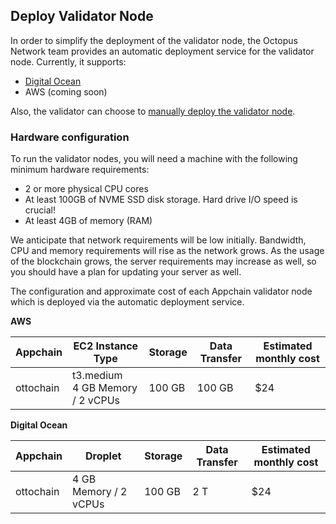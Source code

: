 ## Deploy Validator Node 

In order to simplify the deployment of the validator node, the Octopus Network team provides an automatic deployment service for the validator node. Currently, it supports:

* [Digital Ocean](./validator-deploy-do.md)
* AWS (coming soon)

Also, the validator can choose to [manually deploy the validator node](./validator-deploy-manually.md).

### Hardware configuration

To run the validator nodes, you will need a machine with the following minimum hardware requirements:

* 2 or more physical CPU cores
* At least 100GB of NVME SSD disk storage. Hard drive I/O speed is crucial!
* At least 4GB of memory (RAM)

We anticipate that network requirements will be low initially. Bandwidth, CPU and memory requirements will rise as the network grows. As the usage of the blockchain grows, the server requirements may increase as well, so you should have a plan for updating your server as well.

The configuration and approximate cost of each Appchain validator node which is deployed via the automatic deployment service.

**AWS**

| Appchain | EC2 Instance Type  | Storage | Data Transfer | Estimated monthly cost |
|------|------|------|------|------|
| ottochain | t3.medium<br/>4 GB Memory / 2 vCPUs | 100 GB | 100 GB | $24 |


**Digital Ocean**

| Appchain | Droplet  | Storage | Data Transfer | Estimated monthly cost |
|------|------|------|------|------|
| ottochain | 4 GB Memory / 2 vCPUs | 100 GB | 2 T | $24 |
